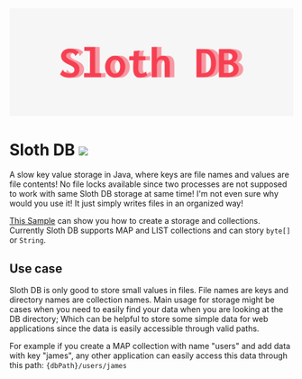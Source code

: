 <img src="https://github.com/idioglossia/sloth-db/blob/main/cover.png?raw=1" />

# Sloth DB [![](https://jitpack.io/v/idioglossia/sloth-db.svg)](https://jitpack.io/#idioglossia/sloth-db)

A slow key value storage in Java, where keys are file names and values are file contents!
No file locks available since two processes are not supposed to work with same Sloth DB storage at same time!
I'm not even sure why would you use it! It just simply writes files in an organized way!

[This Sample](https://github.com/idioglossia/sloth-db/blob/main/src/test/java/Sample.java) can show you how to create a storage and collections.
Currently Sloth DB supports MAP and LIST collections and can story `byte[]` or `String`.

## Use case

Sloth DB is only good to store small values in files. File names are keys and directory names are collection names. Main usage for storage might be cases when you need to easily find your data when you are looking at the DB directory; Which can be helpful to store some simple data for web applications since the data is easily accessible through valid paths.

For example if you create a MAP collection with name "users" and add data with key "james", any other application can easily access this data through this path:
`{dbPath}/users/james`
